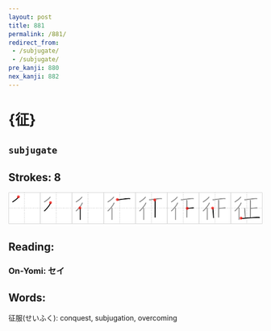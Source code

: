 ```yaml
---
layout: post
title: 881
permalink: /881/
redirect_from:
 - /subjugate/
 - /subjugate/
pre_kanji: 880
nex_kanji: 882
---
```


# {征}

## `subjugate`

## Strokes: 8

<div class="stroke"><img src="../images/E5BE81.png" /></div>

## Reading:

### On-Yomi: セイ

## Words:

征服(せいふく): conquest, subjugation, overcoming
